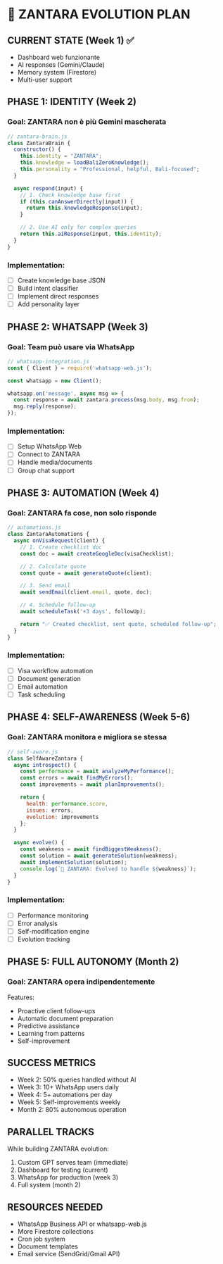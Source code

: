 # 🧬 ZANTARA EVOLUTION PLAN

## CURRENT STATE (Week 1) ✅
- Dashboard web funzionante
- AI responses (Gemini/Claude)
- Memory system (Firestore)
- Multi-user support

## PHASE 1: IDENTITY (Week 2)
### Goal: ZANTARA non è più Gemini mascherata

```javascript
// zantara-brain.js
class ZantaraBrain {
  constructor() {
    this.identity = "ZANTARA";
    this.knowledge = loadBaliZeroKnowledge();
    this.personality = "Professional, helpful, Bali-focused";
  }

  async respond(input) {
    // 1. Check knowledge base first
    if (this.canAnswerDirectly(input)) {
      return this.knowledgeResponse(input);
    }

    // 2. Use AI only for complex queries
    return this.aiResponse(input, this.identity);
  }
}
```

### Implementation:
- [ ] Create knowledge base JSON
- [ ] Build intent classifier
- [ ] Implement direct responses
- [ ] Add personality layer

## PHASE 2: WHATSAPP (Week 3)
### Goal: Team può usare via WhatsApp

```javascript
// whatsapp-integration.js
const { Client } = require('whatsapp-web.js');

const whatsapp = new Client();

whatsapp.on('message', async msg => {
  const response = await zantara.process(msg.body, msg.from);
  msg.reply(response);
});
```

### Implementation:
- [ ] Setup WhatsApp Web
- [ ] Connect to ZANTARA
- [ ] Handle media/documents
- [ ] Group chat support

## PHASE 3: AUTOMATION (Week 4)
### Goal: ZANTARA fa cose, non solo risponde

```javascript
// automations.js
class ZantaraAutomations {
  async onVisaRequest(client) {
    // 1. Create checklist doc
    const doc = await createGoogleDoc(visaChecklist);

    // 2. Calculate quote
    const quote = await generateQuote(client);

    // 3. Send email
    await sendEmail(client.email, quote, doc);

    // 4. Schedule follow-up
    await scheduleTask('+3 days', followUp);

    return "✅ Created checklist, sent quote, scheduled follow-up";
  }
}
```

### Implementation:
- [ ] Visa workflow automation
- [ ] Document generation
- [ ] Email automation
- [ ] Task scheduling

## PHASE 4: SELF-AWARENESS (Week 5-6)
### Goal: ZANTARA monitora e migliora se stessa

```javascript
// self-aware.js
class SelfAwareZantara {
  async introspect() {
    const performance = await analyzeMyPerformance();
    const errors = await findMyErrors();
    const improvements = await planImprovements();

    return {
      health: performance.score,
      issues: errors,
      evolution: improvements
    };
  }

  async evolve() {
    const weakness = await findBiggestWeakness();
    const solution = await generateSolution(weakness);
    await implementSolution(solution);
    console.log(`🧬 ZANTARA: Evolved to handle ${weakness}`);
  }
}
```

### Implementation:
- [ ] Performance monitoring
- [ ] Error analysis
- [ ] Self-modification engine
- [ ] Evolution tracking

## PHASE 5: FULL AUTONOMY (Month 2)
### Goal: ZANTARA opera indipendentemente

Features:
- Proactive client follow-ups
- Automatic document preparation
- Predictive assistance
- Learning from patterns
- Self-improvement

## SUCCESS METRICS
- Week 2: 50% queries handled without AI
- Week 3: 10+ WhatsApp users daily
- Week 4: 5+ automations per day
- Week 5: Self-improvements weekly
- Month 2: 80% autonomous operation

## PARALLEL TRACKS
While building ZANTARA evolution:
1. Custom GPT serves team (immediate)
2. Dashboard for testing (current)
3. WhatsApp for production (week 3)
4. Full system (month 2)

## RESOURCES NEEDED
- WhatsApp Business API or whatsapp-web.js
- More Firestore collections
- Cron job system
- Document templates
- Email service (SendGrid/Gmail API)